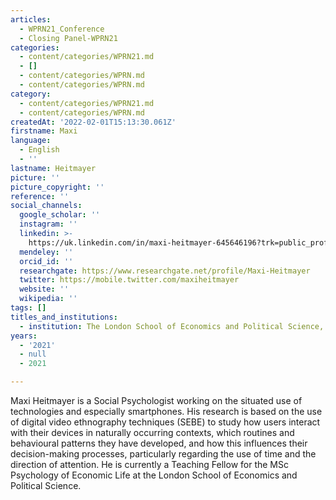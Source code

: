 ```yaml
---
articles:
  - WPRN21_Conference
  - Closing Panel-WPRN21
categories:
  - content/categories/WPRN21.md
  - []
  - content/categories/WPRN.md
  - content/categories/WPRN.md
category:
  - content/categories/WPRN21.md
  - content/categories/WPRN.md
createdAt: '2022-02-01T15:13:30.061Z'
firstname: Maxi
language:
  - English
  - ''
lastname: Heitmayer
picture: ''
picture_copyright: ''
reference: ''
social_channels:
  google_scholar: ''
  instagram: ''
  linkedin: >-
    https://uk.linkedin.com/in/maxi-heitmayer-645646196?trk=public_profile_browsemap_profile-result-card_result-card_full-click
  mendeley: ''
  orcid_id: ''
  researchgate: https://www.researchgate.net/profile/Maxi-Heitmayer
  twitter: https://mobile.twitter.com/maxiheitmayer
  website: ''
  wikipedia: ''
tags: []
titles_and_institutions:
  - institution: The London School of Economics and Political Science, United Kingdom
years:
  - '2021'
  - null
  - 2021

---
```

Maxi Heitmayer is a Social Psychologist working on the situated use of technologies and especially smartphones. His research is based on the use of digital video ethnography techniques (SEBE) to study how users interact with their devices in naturally occurring contexts, which routines and behavioural patterns they have developed, and how this influences their decision-making processes, particularly regarding the use of time and the direction of attention. He is currently a Teaching Fellow for the MSc Psychology of Economic Life at the London School of Economics and Political Science.